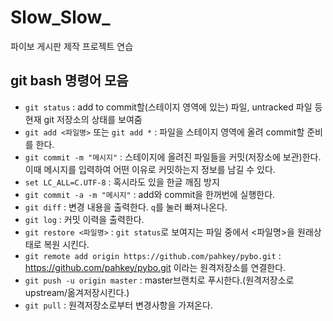 # Slow_Slow_
파이보 게시판 제작 프로젝트 연습

## git bash 명령어 모음
- `git status` : add to commit할(스테이지 영역에 있는) 파일, untracked 파일 등 현재 git 저장소의 상태를 보여줌
- `git add <파일명>` 또는 `git add *` : 파일을 스테이지 영역에 올려 commit할 준비를 한다.
- `git commit -m "메시지"` : 스테이지에 올려진 파일들을 커밋(저장소에 보관)한다. 이때 메시지를 입력하여 어떤 이유로 커밋하는지 정보를 남길 수 있다.
- `set LC_ALL=C.UTF-8` : 혹시라도 있을 한글 깨짐 방지
- `git commit -a -m "메시지"` : add와 commit을 한꺼번에 실행한다.
- `git diff` : 변경 내용을 출력한다. `q`를 눌러 빠져나온다.
- `git log` : 커밋 이력을 출력한다.
- `git restore <파일명>` :  `git status`로 보여지는 파일 중에서 <파일명>을 원래상태로 복원 시킨다.
- `git remote add origin https://github.com/pahkey/pybo.git` : https://github.com/pahkey/pybo.git 이라는 원격저장소를 연결한다.
- `git push -u origin master` : master브랜치로 푸시한다.(원격저장소로 upstream/옮겨저장시킨다.)
- `git pull` : 원격저장소로부터 변경사항을 가져온다.

